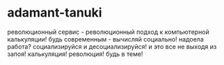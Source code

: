 # adamant-tanuki
революционный сервис - революционный подход к компьютерной калькуляции! будь современным - вычисляй социально!
надоела работа? социализируйся и десоциализируйся! и это все не выходя из запоя! калькуляция! революция! будь в теме! 